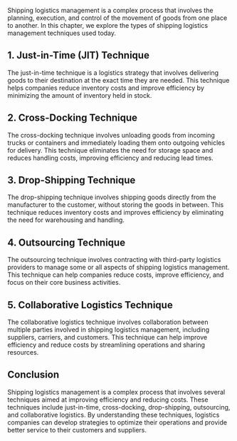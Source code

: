 

Shipping logistics management is a complex process that involves the planning, execution, and control of the movement of goods from one place to another. In this chapter, we explore the types of shipping logistics management techniques used today.

## 1. Just-in-Time (JIT) Technique

The just-in-time technique is a logistics strategy that involves delivering goods to their destination at the exact time they are needed. This technique helps companies reduce inventory costs and improve efficiency by minimizing the amount of inventory held in stock.

## 2. Cross-Docking Technique

The cross-docking technique involves unloading goods from incoming trucks or containers and immediately loading them onto outgoing vehicles for delivery. This technique eliminates the need for storage space and reduces handling costs, improving efficiency and reducing lead times.

## 3. Drop-Shipping Technique

The drop-shipping technique involves shipping goods directly from the manufacturer to the customer, without storing the goods in between. This technique reduces inventory costs and improves efficiency by eliminating the need for warehousing and handling.

## 4. Outsourcing Technique

The outsourcing technique involves contracting with third-party logistics providers to manage some or all aspects of shipping logistics management. This technique can help companies reduce costs, improve efficiency, and focus on their core business activities.

## 5. Collaborative Logistics Technique

The collaborative logistics technique involves collaboration between multiple parties involved in shipping logistics management, including suppliers, carriers, and customers. This technique can help improve efficiency and reduce costs by streamlining operations and sharing resources.

Conclusion
----------

Shipping logistics management is a complex process that involves several techniques aimed at improving efficiency and reducing costs. These techniques include just-in-time, cross-docking, drop-shipping, outsourcing, and collaborative logistics. By understanding these techniques, logistics companies can develop strategies to optimize their operations and provide better service to their customers and suppliers.
